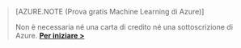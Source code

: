 >[AZURE.NOTE (Prova gratis Machine Learning di Azure)]
>
>Non è necessaria né una carta di credito né una sottoscrizione di Azure. <a href="https://studio.azureml.net/Home" target="_blank">**Per iniziare >**</a>

<!---HONumber=August15_HO6-->